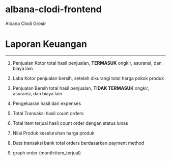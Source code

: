 # albana-clodi-frontend

Albana Clodi Grosir

# Laporan Keuangan

---

1. Penjualan Kotor
   total hasil penjualan, **TERMASUK** ongkir, asuransi, dan biaya lain

2. Laba Kotor
   penjualan bersih, setelah dikurangi total harga pokok produk

3. Penjualan Bersih
   total hasil penjualan, **TIDAK TERMASUK** ongkir, asuransi, dan biaya lain

4. Pengeluaran
   hasil dari expenses

5. Total Transaksi
   hasil count orders

6. Total Item terjual
   hasil count order dengan status lunas

7. Nilai Produk
   keseluruhan harga produk

<!-- Card Sendiri -->

8. Data transaksi bank
   total orders berdasarkan payment method

9. graph
   order (month:item_terjual) 